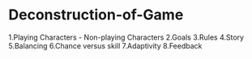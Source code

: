 # Deconstruction-of-Game
1.Playing Characters - Non-playing Characters
2.Goals
3.Rules
4.Story
5.Balancing
6.Chance versus skill 
7.Adaptivity
8.Feedback
